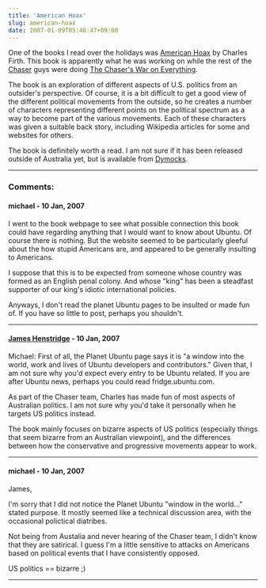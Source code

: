 ```yaml
---
title: 'American Hoax'
slug: american-hoax
date: 2007-01-09T05:48:47+09:00
---
```


One of the books I read over the holidays was [American
Hoax](http://www.americanhoax.com/) by Charles Firth. This book is
apparently what he was working on while the rest of the
[Chaser](http://www.chaser.com.au/) guys were doing [The Chaser\'s War
on Everything](http://www.abc.net.au/tv/chaser/war/).

The book is an exploration of different aspects of U.S. politics from an
outsider\'s perspective. Of course, it is a bit difficult to get a good
view of the different political movements from the outside, so he
creates a number of characters representing different points on the
political spectrum as a way to become part of the various movements.
Each of these characters was given a suitable back story, including
Wikipedia articles for some and websites for others.

The book is definitely worth a read. I am not sure if it has been
released outside of Australia yet, but is available from
[Dymocks](http://www.dymocks.com.au/ProductDetails/ProductDetail.aspx?R=1405037628).

---
### Comments:
#### michael - <time datetime="2007-01-10 05:27:20">10 Jan, 2007</time>

I went to the book webpage to see what possible connection this book
could have regarding anything that I would want to know about Ubuntu. Of
course there is nothing. But the website seemed to be particularly
gleeful about the how stupid Americans are, and appeared to be generally
insulting to Americans.

I suppose that this is to be expected from someone whose country was
formed as an English penal colony. And whose \"king\" has been a
steadfast supporter of our king\'s idiotic international policies.

Anyways, I don\'t read the planet Ubuntu pages to be insulted or made
fun of. If you have so little to post, perhaps you shouldn\'t.

---
#### [James Henstridge](http://blogs.gnome.org/jamesh) - <time datetime="2007-01-10 13:22:45">10 Jan, 2007</time>

Michael: First of all, the Planet Ubuntu page says it is \"a window into
the world, work and lives of Ubuntu developers and contributors.\" Given
that, I am not sure why you\'d expect every entry to be Ubuntu related.
If you are after Ubuntu news, perhaps you could read fridge.ubuntu.com.

As part of the Chaser team, Charles has made fun of most aspects of
Australian politics. I am not sure why you\'d take it personally when he
targets US politics instead.

The book mainly focuses on bizarre aspects of US politics (especially
things that seem bizarre from an Australian viewpoint), and the
differences between how the conservative and progressive movements
appear to work.

---
#### michael - <time datetime="2007-01-10 23:46:23">10 Jan, 2007</time>

James,

I\'m sorry that I did not notice the Planet Ubuntu \"window in the
world\...\" stated purpose. It mostly seemed like a technical discussion
area, with the occasional polictical diatribes.

Not being from Austalia and never hearing of the Chaser team, I didn\'t
know that they are satirical. I guess I\'m a little sensitive to attacks
on Americans based on political events that I have consistently opposed.

US politics == bizarre ;)

---
